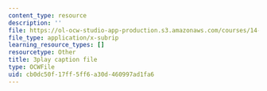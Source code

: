 ```yaml
---
content_type: resource
description: ''
file: https://ol-ocw-studio-app-production.s3.amazonaws.com/courses/14-01sc-principles-of-microeconomics-fall-2011/cb0dc50f17ff5ff6a30d460997ad1fa6_Q4iKuKAjzK0.vtt
file_type: application/x-subrip
learning_resource_types: []
resourcetype: Other
title: 3play caption file
type: OCWFile
uid: cb0dc50f-17ff-5ff6-a30d-460997ad1fa6
---
```

